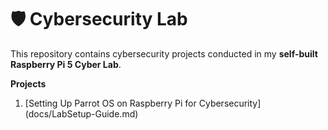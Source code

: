 # 🛡️ Cybersecurity Lab
This repository contains cybersecurity projects conducted in my **self-built Raspberry Pi 5 Cyber Lab**.


**Projects**
<ol>
<li>[Setting Up Parrot OS on Raspberry Pi for Cybersecurity](docs/LabSetup-Guide.md)</li>
</ol>

